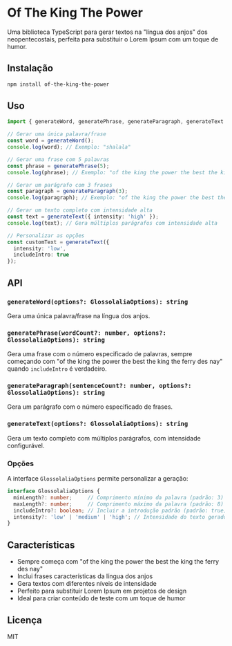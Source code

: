 # Of The King The Power

Uma biblioteca TypeScript para gerar textos na "língua dos anjos" dos neopentecostais, perfeita para substituir o Lorem Ipsum com um toque de humor.

## Instalação

```bash
npm install of-the-king-the-power
```

## Uso

```typescript
import { generateWord, generatePhrase, generateParagraph, generateText } from 'of-the-king-the-power';

// Gerar uma única palavra/frase
const word = generateWord();
console.log(word); // Exemplo: "shalala"

// Gerar uma frase com 5 palavras
const phrase = generatePhrase(5);
console.log(phrase); // Exemplo: "of the king the power the best the king the ferry des nay shalala shababa"

// Gerar um parágrafo com 3 frases
const paragraph = generateParagraph(3);
console.log(paragraph); // Exemplo: "of the king the power the best the king the ferry des nay shalala. shababa shadada shakaka. shamama sharana shasasa."

// Gerar um texto completo com intensidade alta
const text = generateText({ intensity: 'high' });
console.log(text); // Gera múltiplos parágrafos com intensidade alta

// Personalizar as opções
const customText = generateText({
  intensity: 'low',
  includeIntro: true
});
```

## API

### `generateWord(options?: GlossolaliaOptions): string`

Gera uma única palavra/frase na língua dos anjos.

### `generatePhrase(wordCount?: number, options?: GlossolaliaOptions): string`

Gera uma frase com o número especificado de palavras, sempre começando com "of the king the power the best the king the ferry des nay" quando `includeIntro` é verdadeiro.

### `generateParagraph(sentenceCount?: number, options?: GlossolaliaOptions): string`

Gera um parágrafo com o número especificado de frases.

### `generateText(options?: GlossolaliaOptions): string`

Gera um texto completo com múltiplos parágrafos, com intensidade configurável.

### Opções

A interface `GlossolaliaOptions` permite personalizar a geração:

```typescript
interface GlossolaliaOptions {
  minLength?: number;     // Comprimento mínimo da palavra (padrão: 3)
  maxLength?: number;     // Comprimento máximo da palavra (padrão: 8)
  includeIntro?: boolean; // Incluir a introdução padrão (padrão: true)
  intensity?: 'low' | 'medium' | 'high'; // Intensidade do texto gerado (padrão: 'medium')
}
```

## Características

- Sempre começa com "of the king the power the best the king the ferry des nay"
- Inclui frases características da língua dos anjos
- Gera textos com diferentes níveis de intensidade
- Perfeito para substituir Lorem Ipsum em projetos de design
- Ideal para criar conteúdo de teste com um toque de humor

## Licença

MIT 